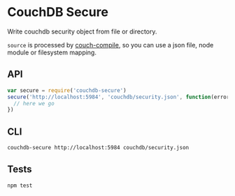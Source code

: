 # CouchDB Secure
Write couchdb security object from file or directory.

`source` is processed by [couch-compile](https://github.com/jo/couch-compile),
so you can use a json file, node module or filesystem mapping.

## API

```js
var secure = require('couchdb-secure')
secure('http://localhost:5984', 'couchdb/security.json', function(error, response) {
  // here we go
})
```

## CLI

```sh
couchdb-secure http://localhost:5984 couchdb/security.json
```

## Tests
```sh
npm test
```
